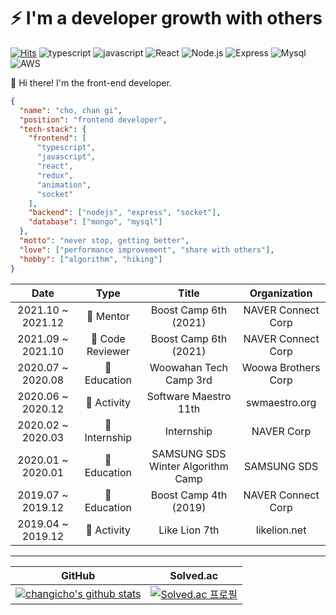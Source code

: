 # ⚡️ I'm a developer growth with others

[![Hits](https://hits.seeyoufarm.com/api/count/incr/badge.svg?url=https%3A%2F%2Fgithub.com%2Fchangicho%2Fhit-counter&count_bg=%2379C83D&title_bg=%23555555&icon=github.svg&icon_color=%23E7E7E7&title=hits&edge_flat=false)](https://hits.seeyoufarm.com)
![typescript](https://img.shields.io/badge/-TypeScript-007ACC?&logo=TypeScript&logoColor=white)
![javascript](https://img.shields.io/badge/-JavaScript-F7E01C?&logo=JavaScript&logoColor=white)
![React](https://img.shields.io/badge/-React-61DAFB?&logo=react&logoColor=white)
![Node.js](https://img.shields.io/badge/-Node.js-339933?&logo=Node.js&logoColor=white)
![Express](https://img.shields.io/badge/-Express-191919?&logo=Node.js&logoColor=white)
![Mysql](https://img.shields.io/badge/-MySQL-4479A1?&logo=MySQL&logoColor=white)
![AWS](https://img.shields.io/badge/-AWS-232F3E?&logo=Amazon-AWS&logoColor=white)

🎨 Hi there! I'm the front-end developer.

```JSON
{
  "name": "cho, chan gi",
  "position": "frontend developer",
  "tech-stack": {
    "frontend": [
      "typescript",
      "javascript",
      "react",
      "redux",
      "animation",
      "socket"
    ],
    "backend": ["nodejs", "express", "socket"],
    "database": ["mongo", "mysql"]
  },
  "motto": "never stop, getting better",
  "love": ["performance improvement", "share with others"],
  "hobby": ["algorithm", "hiking"]
}
```

|       Date        |       Type       |               Title               |    Organization     |
| :---------------: | :--------------: | :-------------------------------: | :-----------------: |
| 2021.10 ~ 2021.12 |    👀 Mentor     |       Boost Camp 6th (2021)       | NAVER Connect Corp  |
| 2021.09 ~ 2021.10 | 👀 Code Reviewer |       Boost Camp 6th (2021)       | NAVER Connect Corp  |
| 2020.07 ~ 2020.08 |   📝 Education   |      Woowahan Tech Camp 3rd       | Woowa Brothers Corp |
| 2020.06 ~ 2020.12 |   🤝 Activity    |       Software Maestro 11th       |    swmaestro.org    |
| 2020.02 ~ 2020.03 |  💼 Internship   |            Internship             |     NAVER Corp      |
| 2020.01 ~ 2020.01 |   📝 Education   | SAMSUNG SDS Winter Algorithm Camp |     SAMSUNG SDS     |
| 2019.07 ~ 2019.12 |   📝 Education   |       Boost Camp 4th (2019)       | NAVER Connect Corp  |
| 2019.04 ~ 2019.12 |   🤝 Activity    |           Like Lion 7th           |    likelion.net     |

---

|                                                                              GitHub                                                                               |                                                 Solved.ac                                                  |
| :---------------------------------------------------------------------------------------------------------------------------------------------------------------: | :--------------------------------------------------------------------------------------------------------: |
| [![changicho's github stats](https://github-readme-stats.vercel.app/api?username=changicho&theme=tokyonight)](https://github.com/anuraghazra/github-readme-stats) | [![Solved.ac 프로필](http://mazassumnida.wtf/api/generate_badge?boj=eunuch74)](https://solved.ac/eunuch74) |
